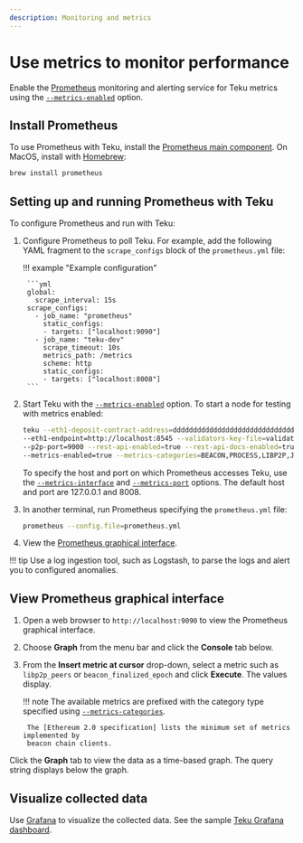 ```yaml
---
description: Monitoring and metrics
---
```


# Use metrics to monitor performance

Enable the [Prometheus](https://prometheus.io/) monitoring and alerting service for
Teku metrics using the [`--metrics-enabled`](../../Reference/CLI/CLI-Syntax.md#metrics-enabled)
option.

## Install Prometheus

To use Prometheus with Teku, install the
[Prometheus main component](https://prometheus.io/download/). On MacOS, install with
[Homebrew](https://formulae.brew.sh/formula/prometheus):

 ```bash
 brew install prometheus
```

## Setting up and running Prometheus with Teku

To configure Prometheus and run with Teku:

1. Configure Prometheus to poll Teku. For example, add the following YAML fragment to the
   `scrape_configs` block of the `prometheus.yml` file:

    !!! example "Example configuration"

        ```yml
        global:
          scrape_interval: 15s
        scrape_configs:
          - job_name: "prometheus"
            static_configs:
            - targets: ["localhost:9090"]
          - job_name: "teku-dev"
            scrape_timeout: 10s
            metrics_path: /metrics
            scheme: http
            static_configs:
            - targets: ["localhost:8008"]
        ```

1. Start Teku with the
   [`--metrics-enabled`](../../Reference/CLI/CLI-Syntax.md#metrics-enabled) option. To start a
   node for testing with metrics enabled:

     ```bash
     teku --eth1-deposit-contract-address=dddddddddddddddddddddddddddddddddddddddd \
     --eth1-endpoint=http://localhost:8545 --validators-key-file=validator_keys \
     --p2p-port=9000 --rest-api-enabled=true --rest-api-docs-enabled=true \
     --metrics-enabled=true --metrics-categories=BEACON,PROCESS,LIBP2P,JVM,NETWORK,PROCESS
     ```

     To specify the host and port on which Prometheus accesses Teku, use the
     [`--metrics-interface`](../../Reference/CLI/CLI-Syntax.md#metrics-interface) and
     [`--metrics-port`](../../Reference/CLI/CLI-Syntax.md#metrics-port) options. The default host
     and port are 127.0.0.1 and 8008.

1. In another terminal, run Prometheus specifying the `prometheus.yml` file:

    ```bash
    prometheus --config.file=prometheus.yml
    ```

1. View the [Prometheus graphical interface](#view-prometheus-graphical-interface).

!!! tip
    Use a log ingestion tool, such as Logstash, to parse the logs and alert you to configured
    anomalies.

## View Prometheus graphical interface

1. Open a web browser to `http://localhost:9090` to view the Prometheus graphical interface.

1. Choose **Graph** from the menu bar and click the **Console** tab below.

1. From the **Insert metric at cursor** drop-down, select a metric such as
   `libp2p_peers` or `beacon_finalized_epoch` and click **Execute**. The
   values display.

    !!! note
        The available metrics are prefixed with the category type specified using
        [`--metrics-categories`](../../Reference/CLI/CLI-Syntax.md#metrics-categories).

        The [Ethereum 2.0 specification] lists the minimum set of metrics implemented by
        beacon chain clients.

Click the **Graph** tab to view the data as a time-based graph. The query string displays below
the graph.

## Visualize collected data

Use
[Grafana] to visualize the collected data. See the sample
[Teku Grafana dashboard](https://grafana.com/grafana/dashboards/12199).

<!-- Links -->
[Ethereum 2.0 specification]: https://github.com/ethereum/eth2.0-metrics/blob/master/metrics.md
[Grafana]: https://grafana.com/docs/grafana/latest/guides/getting_started/
